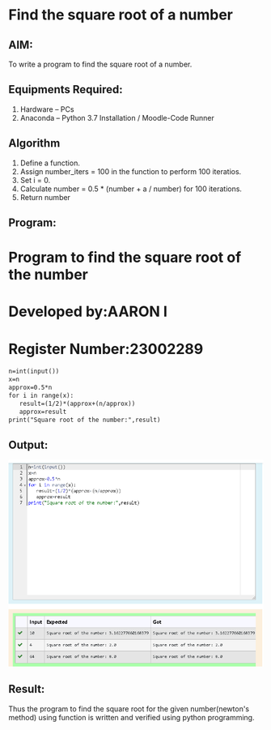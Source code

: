 # Find the square root of a number

## AIM:
To write a program to find the square root of a number.

## Equipments Required:
1. Hardware – PCs
2. Anaconda – Python 3.7 Installation / Moodle-Code Runner

## Algorithm
1. Define a function.
2. Assign number_iters = 100 in the function to perform 100 iteratios.
3. Set i = 0.
4. Calculate  number = 0.5 * (number + a / number) for 100 iterations.
5. Return number

## Program:
# Program to find the square root of the number
# Developed by:AARON I
# Register Number:23002289

```
n=int(input())
x=n
approx=0.5*n
for i in range(x):
   result=(1/2)*(approx+(n/approx))
   approx=result
print("Square root of the number:",result)
```
## Output:
![output](/Screenshot%202023-07-26%20133017.png)

## Result:
Thus the program to find the square root for the given number(newton's method) using function is written and verified using python programming.
